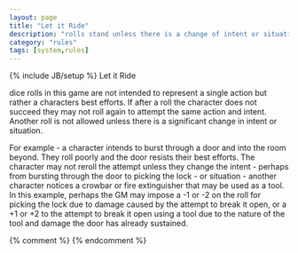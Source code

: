 ```yaml
---
layout: page
title: "Let it Ride"
description: "rolls stand unless there is a change of intent or situation"
category: "rules"
tags: [system,rules]
---
```

{% include JB/setup %}
Let it Ride

dice rolls in this game are not intended to represent a single action but rather a characters best efforts. If after a roll the character does not succeed they may not roll again to attempt the same action and intent. Another roll is not allowed unless there is a significant change in intent or situation.

For example - a character intends to burst through a door and into the room beyond. They roll poorly and the door resists their best efforts. The character may not reroll the attempt unless they change the intent - perhaps from bursting through the door to picking the lock - or situation - another character notices a crowbar or fire extinguisher that may be used as a tool.  In this example, perhaps the GM may impose a -1 or -2 on the roll for picking the lock due to damage caused by the attempt to break it open, or a +1 or +2 to the attempt to break it open using a tool due to the nature of the tool and damage the door has already sustained. 

{% comment %} <!--vim: set wrap ts=8 tw=0 fileencoding=utf-8 filetype=markdown :--> {% endcomment %}

